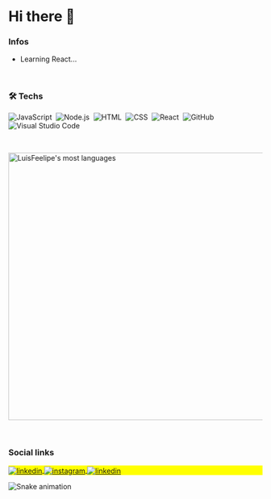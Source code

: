 
<h1> Hi there 👋 </h1>

<h3> Infos </h3>

- Learning React...

<br>

<h3> 🛠 Techs </h3>

![JavaScript](https://img.shields.io/badge/-JavaScript-05122A?style=flat&logo=javascript)&nbsp;
![Node.js](https://img.shields.io/badge/-Node.js-05122A?style=flat&logo=node.js)&nbsp;
![HTML](https://img.shields.io/badge/-HTML-05122A?style=flat&logo=HTML5)&nbsp;
![CSS](https://img.shields.io/badge/-CSS-05122A?style=flat&logo=CSS3&logoColor=1572B6)&nbsp;
![React](https://img.shields.io/badge/-React-05122A?style=flat&logo=react)&nbsp;
![GitHub](https://img.shields.io/badge/-GitHub-05122A?style=flat&logo=github)&nbsp;
![Visual Studio Code](https://img.shields.io/badge/-Visual%20Studio%20Code-05122A?style=flat&logo=visual-studio-code&logoColor=007ACC)&nbsp;

<br>

<p>
  <img width="530em" src="https://github-readme-stats.vercel.app/api/top-langs/?username=LuisFeelipe&layout=compact&theme=vision-friendly-dark" alt="LuisFeelipe's most languages"/>
</p>

<br>

<h3> Social links </h3>

<p align="left" style="background:yellow">
<a href="https://www.linkedin.com/in/luís-felipe-ferreira-595144209/" target="_blank">
  <img align="center" src="https://img.shields.io/badge/-Linkedin-05122A?style=flat&logo=linkedin" alt="linkedin"/>
</a>
<a href="https://instagram.com/lfelipe_sf" target="_blank">
 <img align="center" src="https://img.shields.io/badge/-Instagram-05122A?style=flat&logo=instagram" alt="instagram"/>
</a>
<a href="mailto:luisfelipesesf@gmail.com" target="_blank">
  <img align="center" src="https://img.shields.io/badge/-Gmail-05122A?style=flat&logo=Gmail" alt="linkedin"/>
</a>
</p> 

![Snake animation](https://github.com/LuisFeelipe/LuisFeelipe/blob/output/github-contribution-grid-snake.svg)
